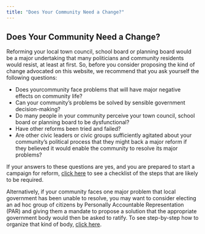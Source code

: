 ```yaml
---
title: "Does Your Community Need a Change?"
---
```


## Does Your Community Need a Change?

Reforming your local town council, school board or planning board would be a major undertaking that many politicians and community residents would resist, at least at first. So, before you consider proposing the kind of change advocated on this website, we recommend that you ask yourself the following questions:

  * Does yourcommunity face problems that will have major negative effects on community life?
  * Can your community’s problems be solved by sensible government decision-making?
  * Do many people in your community perceive your town council, school board or planning board to be dysfunctional?
  * Have other reforms been tried and failed?
  * Are other civic leaders or civic groups sufficiently agitated about your community’s political process that they might back a major reform if they believed it would enable the community to resolve its major problems?

If your answers to these questions are yes, and you are prepared to start a campaign for reform, [click here][1] to see a checklist of the steps that are likely to be required.

Alternatively, if your community faces one major problem that local government has been unable to resolve, you may want to consider electing an ad hoc group of citizens by Personally Accountable Representation (PAR) and giving them a mandate to propose a solution that the appropriate government body would then be asked to ratify. To see step-by-step how to organize that kind of body, [click here][2].

   [1]: /does-your-community-need-change/steps-reform-your-community.html
   [2]: /does-your-community-need-change/how-community-can-resolve-any-issue.html